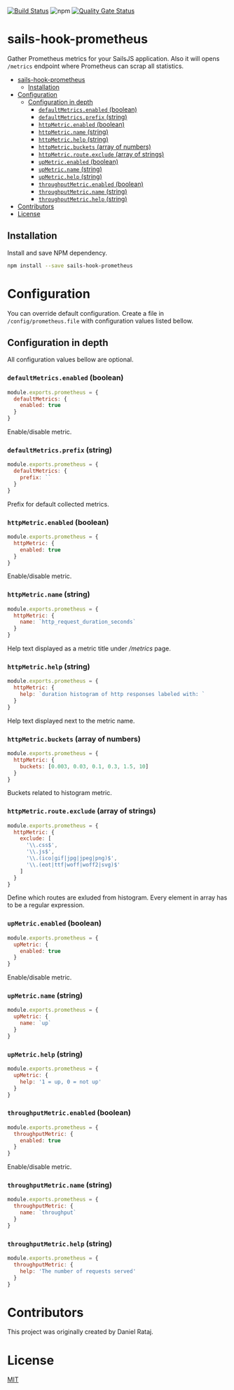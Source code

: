 [![Build Status](https://api.travis-ci.org/danielrataj/sails-hook-prometheus.svg?branch=master)](https://travis-ci.org/danielrataj/sails-hook-prometheus)
![npm](https://img.shields.io/npm/v/sails-hook-prometheus.svg)
[![Quality Gate Status](https://sonarcloud.io/api/project_badges/measure?project=danielrataj_sails-hook-prometheus&metric=alert_status)](https://sonarcloud.io/dashboard?id=danielrataj_sails-hook-prometheus)

# sails-hook-prometheus

Gather Prometheus metrics for your SailsJS application. Also it will opens `/metrics` endpoint where Prometheus can scrap all statistics.

- [sails-hook-prometheus](#sails-hook-prometheus)
  - [Installation](#installation)
- [Configuration](#configuration)
  - [Configuration in depth](#configuration-in-depth)
    - [`defaultMetrics.enabled` (boolean)](#defaultmetricsenabled-boolean)
    - [`defaultMetrics.prefix` (string)](#defaultmetricsprefix-string)
    - [`httpMetric.enabled` (boolean)](#httpmetricenabled-boolean)
    - [`httpMetric.name` (string)](#httpmetricname-string)
    - [`httpMetric.help` (string)](#httpmetrichelp-string)
    - [`httpMetric.buckets` (array of numbers)](#httpmetricbuckets-array-of-numbers)
    - [`httpMetric.route.exclude` (array of strings)](#httpmetricrouteexclude-array-of-strings)
    - [`upMetric.enabled` (boolean)](#upmetricenabled-boolean)
    - [`upMetric.name` (string)](#upmetricname-string)
    - [`upMetric.help` (string)](#upmetrichelp-string)
    - [`throughputMetric.enabled` (boolean)](#throughputmetricenabled-boolean)
    - [`throughputMetric.name` (string)](#throughputmetricname-string)
    - [`throughputMetric.help` (string)](#throughputmetrichelp-string)
- [Contributors](#contributors)
- [License](#license)

## Installation

Install and save NPM dependency.

```bash
npm install --save sails-hook-prometheus
```

# Configuration

You can override default configuration. Create a file in `/config/prometheus.file` with configuration values listed bellow.

## Configuration in depth

All configuration values bellow are optional.

### `defaultMetrics.enabled` (boolean)

```js
module.exports.prometheus = {
  defaultMetrics: {
    enabled: true
  }
}
```

Enable/disable metric.

### `defaultMetrics.prefix` (string)

```js
module.exports.prometheus = {
  defaultMetrics: {
    prefix: ``
  }
}
```

Prefix for default collected metrics.

### `httpMetric.enabled` (boolean)

```js
module.exports.prometheus = {
  httpMetric: {
    enabled: true
  }
}
```

Enable/disable metric.

### `httpMetric.name` (string)

```js
module.exports.prometheus = {
  httpMetric: {
    name: `http_request_duration_seconds`
  }
}
```

Help text displayed as a metric title under _/metrics_ page.

### `httpMetric.help` (string)

```js
module.exports.prometheus = {
  httpMetric: {
    help: `duration histogram of http responses labeled with: `
  }
}
```

Help text displayed next to the metric name.

### `httpMetric.buckets` (array of numbers)

```js
module.exports.prometheus = {
  httpMetric: {
    buckets: [0.003, 0.03, 0.1, 0.3, 1.5, 10]
  }
}
```

Buckets related to histogram metric.

### `httpMetric.route.exclude` (array of strings)

```js
module.exports.prometheus = {
  httpMetric: {
    exclude: [
      '\\.css$',
      '\\.js$',
      '\\.(ico|gif|jpg|jpeg|png)$',
      '\\.(eot|ttf|woff|woff2|svg)$'
    ]
  }
}
```

Define which routes are exluded from histogram. Every element in array has to be a regular expression.

### `upMetric.enabled` (boolean)

```js
module.exports.prometheus = {
  upMetric: {
    enabled: true
  }
}
```

Enable/disable metric.

### `upMetric.name` (string)

```js
module.exports.prometheus = {
  upMetric: {
    name: `up`
  }
}
```

### `upMetric.help` (string)

```js
module.exports.prometheus = {
  upMetric: {
    help: '1 = up, 0 = not up'
  }
}
```

### `throughputMetric.enabled` (boolean)

```js
module.exports.prometheus = {
  throughputMetric: {
    enabled: true
  }
}
```

Enable/disable metric.

### `throughputMetric.name` (string)

```js
module.exports.prometheus = {
  throughputMetric: {
    name: `throughput`
  }
}
```

### `throughputMetric.help` (string)

```js
module.exports.prometheus = {
  throughputMetric: {
    help: 'The number of requests served'
  }
}
```

# Contributors

This project was originally created by Daniel Rataj.

# License

[MIT](./LICENSE)
